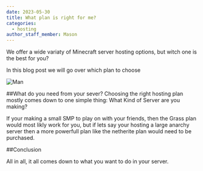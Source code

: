 ```yaml
---
date: 2023-05-30
title: What plan is right for me?
categories:
  - hosting
author_staff_member: Mason
---
```

We offer a wide variaty of Minecraft server hosting options, but witch one is the best for you? 

In this blog post we will go over which plan to choose

![Man](https://source.unsplash.com/random/1500x1146)

##What do you need from your sever?
Choosing the right hosting plan mostly comes down to one simple thing: What Kind of Server are you making?

If your making a small SMP to play on with your friends, then the Grass plan would most likly work for you, but if lets say your hosting a large anarchy server then a more powerfull plan like the netherite plan would need to be purchased.

##Conclusion

All in all, it all comes down to what you want to do in your server.
